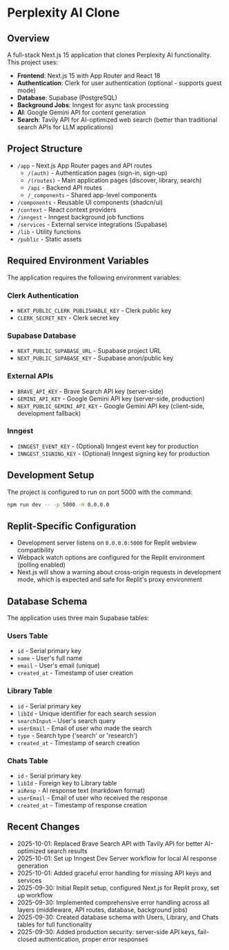 # Perplexity AI Clone

## Overview
A full-stack Next.js 15 application that clones Perplexity AI functionality. This project uses:
- **Frontend**: Next.js 15 with App Router and React 18
- **Authentication**: Clerk for user authentication (optional - supports guest mode)
- **Database**: Supabase (PostgreSQL)
- **Background Jobs**: Inngest for async task processing
- **AI**: Google Gemini API for content generation
- **Search**: Tavily API for AI-optimized web search (better than traditional search APIs for LLM applications)

## Project Structure
- `/app` - Next.js App Router pages and API routes
  - `/(auth)` - Authentication pages (sign-in, sign-up)
  - `/(routes)` - Main application pages (discover, library, search)
  - `/api` - Backend API routes
  - `/_components` - Shared app-level components
- `/components` - Reusable UI components (shadcn/ui)
- `/context` - React context providers
- `/inngest` - Inngest background job functions
- `/services` - External service integrations (Supabase)
- `/lib` - Utility functions
- `/public` - Static assets

## Required Environment Variables
The application requires the following environment variables:

### Clerk Authentication
- `NEXT_PUBLIC_CLERK_PUBLISHABLE_KEY` - Clerk public key
- `CLERK_SECRET_KEY` - Clerk secret key

### Supabase Database
- `NEXT_PUBLIC_SUPABASE_URL` - Supabase project URL
- `NEXT_PUBLIC_SUPABASE_KEY` - Supabase anon/public key

### External APIs
- `BRAVE_API_KEY` - Brave Search API key (server-side)
- `GEMINI_API_KEY` - Google Gemini API key (server-side, production)
- `NEXT_PUBLIC_GEMINI_API_KEY` - Google Gemini API key (client-side, development fallback)

### Inngest
- `INNGEST_EVENT_KEY` - (Optional) Inngest event key for production
- `INNGEST_SIGNING_KEY` - (Optional) Inngest signing key for production

## Development Setup
The project is configured to run on port 5000 with the command:
```bash
npm run dev -- -p 5000 -H 0.0.0.0
```

## Replit-Specific Configuration
- Development server listens on `0.0.0.0:5000` for Replit webview compatibility
- Webpack watch options are configured for the Replit environment (polling enabled)
- Next.js will show a warning about cross-origin requests in development mode, which is expected and safe for Replit's proxy environment

## Database Schema
The application uses three main Supabase tables:

### Users Table
- `id` - Serial primary key
- `name` - User's full name
- `email` - User's email (unique)
- `created_at` - Timestamp of user creation

### Library Table
- `id` - Serial primary key
- `libId` - Unique identifier for each search session
- `searchInput` - User's search query
- `userEmail` - Email of user who made the search
- `type` - Search type ('search' or 'research')
- `created_at` - Timestamp of search creation

### Chats Table
- `id` - Serial primary key
- `libId` - Foreign key to Library table
- `aiResp` - AI response text (markdown format)
- `userEmail` - Email of user who received the response
- `created_at` - Timestamp of response creation

## Recent Changes
- 2025-10-01: Replaced Brave Search API with Tavily API for better AI-optimized search results
- 2025-10-01: Set up Inngest Dev Server workflow for local AI response generation
- 2025-10-01: Added graceful error handling for missing API keys and services
- 2025-09-30: Initial Replit setup, configured Next.js for Replit proxy, set up workflow
- 2025-09-30: Implemented comprehensive error handling across all layers (middleware, API routes, database, background jobs)
- 2025-09-30: Created database schema with Users, Library, and Chats tables for full functionality
- 2025-09-30: Added production security: server-side API keys, fail-closed authentication, proper error responses
